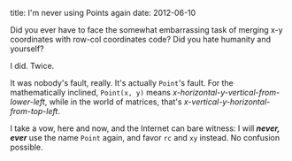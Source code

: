 title: I'm never using Points again
date: 2012-06-10

Did you ever have to face the somewhat embarrassing task of merging x-y
coordinates with row-col coordinates code? Did you hate humanity and yourself?

I did. Twice.

It was nobody's fault, really. It's actually `Point`'s fault. For the
mathematically inclined, `Point(x, y)` means
_x-horizontal-y-vertical-from-lower-left_, while in the world of matrices,
that's _x-vertical-y-horizontal-from-top-left_.

I take a vow, here and now, and the Internet can bare witness: I will **_never,
ever_** use the name `Point` again, and favor `rc` and `xy` instead. No
confusion possible.

